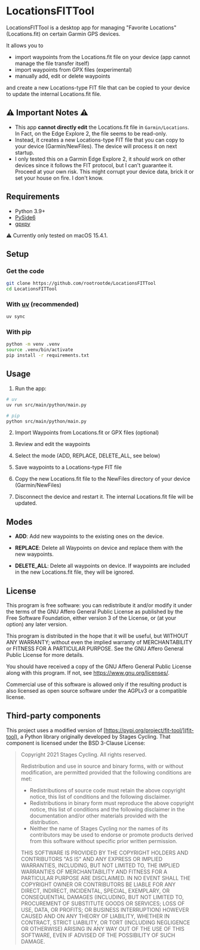# LocationsFITTool

LocationsFITTool is a desktop app for managing "Favorite Locations" (Locations.fit) on certain Garmin GPS devices.

It allows you to 
- import waypoints from the Locations.fit file on your device (app cannot manage the file transfer itself)
- import waypoints from GPX files (experimental)
- manually add, edit or delete waypoints

and create a new Locations-type FIT file that can be copied to your device to update the internal Locations.fit file.

## ⚠️ Important Notes ⚠️
- This app **cannot directly edit** the Locations.fit file in `Garmin/Locations`. In Fact, on the Edge Explore 2, the file seems to be read-only.
- Instead, it creates a new Locations-type FIT file that you can copy to your device (Garmin/NewFiles). The device will process it on next startup.
- I only tested this on a Garmin Edge Explore 2, it _should_ work on other devices since it follows the FIT protocol, but I can't guarantee it.
Proceed at your own risk. This might corrupt your device data, brick it or set your house on fire. I don't know.


## Requirements
- Python 3.9+
- [PySide6](https://pypi.org/project/PySide6/)
- [gpxpy](https://pypi.org/project/gpxpy/)

⚠️ Currently only tested on macOS 15.4.1.

## Setup

### Get the code
```sh
git clone https://github.com/rootrootde/LocationsFITTool
cd LocationsFITTool
```


### With [uv](https://github.com/astral-sh/uv) (recommended)
```sh
uv sync
```

### With pip
```sh
python -m venv .venv
source .venv/bin/activate
pip install -r requirements.txt
```

## Usage

1. Run the app:

```sh
# uv
uv run src/main/python/main.py

# pip
python src/main/python/main.py
```

2. Import Waypoints from Locations.fit or GPX files (optional)

3. Review and edit the waypoints

4. Select the mode (ADD, REPLACE, DELETE_ALL, see below)

5. Save waypoints to a Locations-type FIT file

6. Copy the new Locations.fit file to the NewFiles directory of your device (Garmin/NewFiles)

7. Disconnect the device and restart it. The internal Locations.fit file will be updated.

## Modes
- **ADD**: Add new waypoints to the existing ones on the device.

- **REPLACE**: Delete all Waypoints on device and replace them with the new waypoints.

- **DELETE_ALL**: Delete all waypoints on device. If waypoints are included in the new Locations.fit file, they will be ignored.

## License

This program is free software: you can redistribute it and/or modify
it under the terms of the GNU Affero General Public License as published by
the Free Software Foundation, either version 3 of the License, or
(at your option) any later version.

This program is distributed in the hope that it will be useful,
but WITHOUT ANY WARRANTY; without even the implied warranty of
MERCHANTABILITY or FITNESS FOR A PARTICULAR PURPOSE. See the
GNU Affero General Public License for more details.

You should have received a copy of the GNU Affero General Public License
along with this program. If not, see <https://www.gnu.org/licenses/>.

Commercial use of this software is allowed only if the resulting product is also licensed as open source software under the AGPLv3 or a compatible license.

## Third-party components

This project uses a modified version of [https://pypi.org/project/fit-tool/](fit-tool), a Python library originally developed by Stages Cycling. That component is licensed under the BSD 3-Clause License:

> Copyright 2021 Stages Cycling. All rights reserved.
>
> Redistribution and use in source and binary forms, with or without modification, are permitted provided that the following conditions are met:
>
> * Redistributions of source code must retain the above copyright notice, this list of conditions and the following disclaimer.
> * Redistributions in binary form must reproduce the above copyright notice, this list of conditions and the following disclaimer in the documentation and/or other materials provided with the distribution.
> * Neither the name of Stages Cycling nor the names of its contributors may be used to endorse or promote products derived from this software without specific prior written permission.
>
> THIS SOFTWARE IS PROVIDED BY THE COPYRIGHT HOLDERS AND CONTRIBUTORS "AS IS" AND ANY EXPRESS OR IMPLIED WARRANTIES, INCLUDING, BUT NOT LIMITED TO, THE IMPLIED WARRANTIES OF MERCHANTABILITY AND FITNESS FOR A PARTICULAR PURPOSE ARE DISCLAIMED. IN NO EVENT SHALL THE COPYRIGHT OWNER OR CONTRIBUTORS BE LIABLE FOR ANY DIRECT, INDIRECT, INCIDENTAL, SPECIAL, EXEMPLARY, OR CONSEQUENTIAL DAMAGES (INCLUDING, BUT NOT LIMITED TO, PROCUREMENT OF SUBSTITUTE GOODS OR SERVICES; LOSS OF USE, DATA, OR PROFITS; OR BUSINESS INTERRUPTION) HOWEVER CAUSED AND ON ANY THEORY OF LIABILITY, WHETHER IN CONTRACT, STRICT LIABILITY, OR TORT (INCLUDING NEGLIGENCE OR OTHERWISE) ARISING IN ANY WAY OUT OF THE USE OF THIS SOFTWARE, EVEN IF ADVISED OF THE POSSIBILITY OF SUCH DAMAGE.